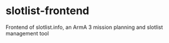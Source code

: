 # slotlist-frontend
Frontend of slotlist.info, an ArmA 3 mission planning and slotlist management tool
